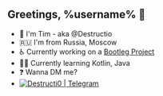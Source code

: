 ## Greetings, %username% 👋
- 🐼 I'm Tim - aka @Destructio
- 🇷🇺 I'm from Russia, Moscow
- ♿ Currently working on a [Bootleg Project][current-project]
- 👨‍🎓 Currently learning Kotlin, Java
- ❓ Wanna DM me? 
- [<img alt="Destructi0 | Telegram" src="https://img.shields.io/badge/-Telegram-2CA5E0.svg?logo=telegram&style=for-the-badge" />][telegram]

[current-project]: https://github.com/Destructio/Bootleg_Project
[telegram]: https://t.me/Destructi0
